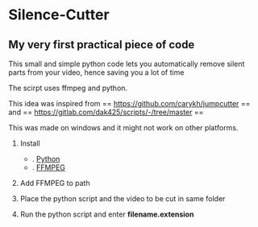 # Silence-Cutter
## My very first practical piece of code 

This small and simple python code lets you automatically remove silent parts from your video, hence saving you a lot of time

The scirpt uses ffmpeg and python.

This idea was inspired from == https://github.com/carykh/jumpcutter ==
and                         == https://gitlab.com/dak425/scripts/-/tree/master ==


This was made on windows and it might not work on other platforms.

1. Install
      * . [Python](https://www.python.org/)
      * . [FFMPEG](https://ffmpeg.org/)

2. Add FFMPEG to path
3. Place the python script and the video to be cut in same folder
4. Run the python script and enter **filename.extension**

